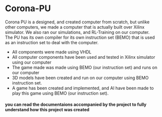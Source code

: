 # Corona-PU
Corona PU is a designed, and created computer from scratch, but unlike other computers, we made a computer that is actually built over Xilinx simulator. We also ran our simulations, and RL-Training on our computer. The PU has its own compiler for its own instruction set (BEMO) that is used as an instruction set to deal with the computer.
* All components were made using VHDL
* All computer components have been used and tested in Xilinx simulator using our computer
* The game made was made using BEMO (our instruction set) and runs on our computer
* 3D models have been created and run on our computer using BEMO instruction set.
* A game has been created and implemented, and AI have been made to play this game using BEMO (our instruction set).
#### you can read the documentaions accompanied by the project to fully understand how this project was created
